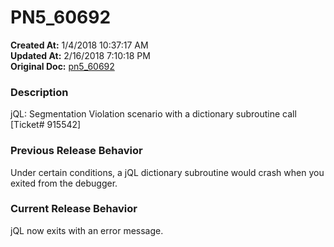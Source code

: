 # PN5_60692

**Created At:** 1/4/2018 10:37:17 AM  
**Updated At:** 2/16/2018 7:10:18 PM  
**Original Doc:** [pn5_60692](https://docs.jbase.com/release-notes/pn5_60692)  


### Description

jQL: Segmentation Violation scenario with a dictionary subroutine call [Ticket# 915542]



### Previous Release Behavior

Under certain conditions, a jQL dictionary subroutine would crash when you exited from the debugger.



### Current Release Behavior

jQL now exits with an error message.
